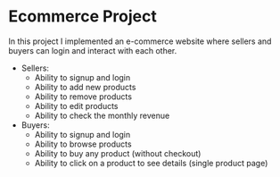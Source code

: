 # Ecommerce Project
In this project I implemented an e-commerce website where sellers 
and buyers can login and interact with each other. 

- Sellers:
  - Ability to signup and login
  - Ability to add new products 
  - Ability to remove products
  - Ability to edit products
  - Ability to check the monthly revenue
- Buyers:
  - Ability to signup and login
  - Ability to browse products 
  - Ability to buy any product (without checkout)
  - Ability to click on a product to see details (single product page)
